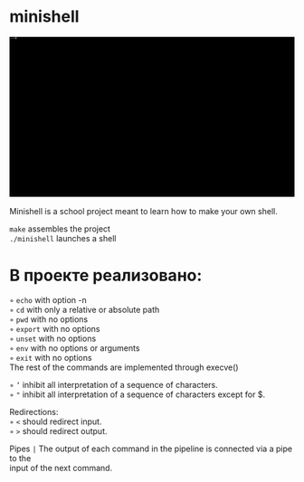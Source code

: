 # minishell

<img src="https://github.com/Georgik0/demo_bash/blob/master/minishell.gif"/>

Minishell is a school project meant to learn how to make your own shell.

`make` assembles the project \
`./minishell` launches a shell

# В проекте реализовано:
◦ `echo` with option -n \
◦ `cd` with only a relative or absolute path \
◦ `pwd` with no options \
◦ `export` with no options \
◦ `unset` with no options \
◦ `env` with no options or arguments \
◦ `exit` with no options \
The rest of the commands are implemented through execve()

◦ `’` inhibit all interpretation of a sequence of characters. \
◦ `"` inhibit all interpretation of a sequence of characters except for $. 

Redirections: \
◦ `<` should redirect input. \
◦ `>` should redirect output. 

Pipes `|` The output of each command in the pipeline is connected via a pipe to the \
input of the next command. 
